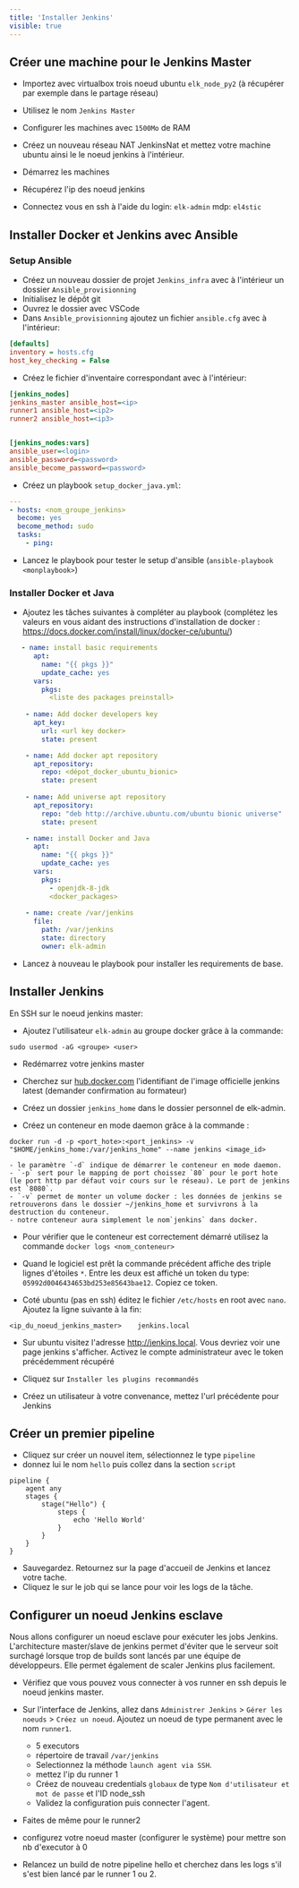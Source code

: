 ```yaml
---
title: 'Installer Jenkins'
visible: true
---
```


## Créer une machine pour le Jenkins Master

- Importez avec virtualbox trois noeud ubuntu `elk_node_py2` (à récupérer par exemple dans le partage réseau)

- Utilisez le nom `Jenkins Master`

- Configurer les machines avec `1500Mo` de RAM

- Créez un nouveau réseau NAT JenkinsNat et mettez votre machine ubuntu ainsi le le noeud jenkins à l'intérieur.

- Démarrez les machines

- Récupérez l'ip des noeud jenkins

- Connectez vous en ssh à l'aide du login: `elk-admin` mdp: `el4stic`

## Installer Docker et Jenkins avec Ansible

### Setup Ansible

- Créez un nouveau dossier de projet `Jenkins_infra` avec à l'intérieur un dossier `Ansible_provisionning`
- Initialisez le dépôt git
- Ouvrez le dossier avec VSCode
- Dans `Ansible_provisionning` ajoutez un fichier `ansible.cfg` avec à l'intérieur:
```cfg
[defaults]
inventory = hosts.cfg
host_key_checking = False
```
- Créez le fichier d'inventaire correspondant avec à l'intérieur:

```cfg
[jenkins_nodes]
jenkins_master ansible_host=<ip>
runner1 ansible_host=<ip2>
runner2 ansible_host=<ip3>


[jenkins_nodes:vars]
ansible_user=<login>
ansible_password=<password>
ansible_become_password=<password>
```

- Créez un playbook `setup_docker_java.yml`:

```yaml
---
- hosts: <nom_groupe_jenkins>
  become: yes
  become_method: sudo
  tasks:
    - ping:
```

- Lancez le playbook pour tester le setup d'ansible (`ansible-playbook <monplaybook>`)

### Installer Docker et Java

- Ajoutez les tâches suivantes à compléter au playbook (complétez les valeurs en vous aidant des instructions d'installation de docker : https://docs.docker.com/install/linux/docker-ce/ubuntu/)

```yaml
   - name: install basic requirements
      apt: 
        name: "{{ pkgs }}"
        update_cache: yes
      vars:
        pkgs:
          <liste des packages preinstall>
          
    - name: Add docker developers key
      apt_key:
        url: <url key docker>
        state: present

    - name: Add docker apt repository
      apt_repository:
        repo: <dépot_docker_ubuntu_bionic>
        state: present
      
    - name: Add universe apt repository
      apt_repository:
        repo: "deb http://archive.ubuntu.com/ubuntu bionic universe"
        state: present

    - name: install Docker and Java
      apt: 
        name: "{{ pkgs }}"
        update_cache: yes
      vars:
        pkgs:
          - openjdk-8-jdk
          <docker_packages>
          
    - name: create /var/jenkins
      file:
        path: /var/jenkins
        state: directory
        owner: elk-admin
```

- Lancez à nouveau le playbook pour installer les requirements de base.



## Installer Jenkins

En SSH sur le noeud jenkins master:

- Ajoutez l'utilisateur `elk-admin` au groupe docker grâce à la commande:
```
sudo usermod -aG <groupe> <user>
```
- Redémarrez votre jenkins master

- Cherchez sur [hub.docker.com](hub.docker.com) l'identifiant de l'image officielle jenkins latest (demander confirmation au formateur)

- Créez un dossier `jenkins_home` dans le dossier personnel de elk-admin.

-  Créez un conteneur en mode daemon grâce à la commande : 
```
docker run -d -p <port_hote>:<port_jenkins> -v "$HOME/jenkins_home:/var/jenkins_home" --name jenkins <image_id>
```
	- le paramètre `-d` indique de démarrer le conteneur en mode daemon.
	- `-p` sert pour le mapping de port choissez `80` pour le port hote (le port http par défaut voir cours sur le réseau). Le port de jenkins est `8080`.
	- `-v` permet de monter un volume docker : les données de jenkins se retrouverons dans le dossier ~/jenkins_home et survivrons à la destruction du conteneur.
	- notre conteneur aura simplement le nom`jenkins` dans docker.

- Pour vérifier que le conteneur est correctement démarré utilisez la commande `docker logs <nom_conteneur>`

- Quand le logiciel est prêt la commande précédent affiche des triple lignes d'étoiles `*`. Entre les deux est affiché un token du type: `05992d0046434653bd253e85643bae12`. Copiez ce token.

- Coté ubuntu (pas en ssh) éditez le fichier `/etc/hosts` en root avec `nano`. Ajoutez la ligne suivante à la fin:
```
<ip_du_noeud_jenkins_master>	jenkins.local
```
- Sur ubuntu visitez l'adresse http://jenkins.local. Vous devriez voir une page jenkins s'afficher. Activez le compte administrateur avec le token précédemment récupéré

- Cliquez sur `Installer les plugins recommandés`

- Créez un utilisateur à votre convenance, mettez l'url précédente pour Jenkins

## Créer un premier pipeline

- Cliquez sur créer un nouvel item, sélectionnez le type `pipeline`
- donnez lui le nom `hello` puis collez dans la section `script`
```
pipeline {
    agent any
    stages {
        stage("Hello") {
            steps {
                echo 'Hello World'
            }
        }
    }
}
```
- Sauvegardez. Retournez sur la page d'accueil de Jenkins et lancez votre tache.
- Cliquez le sur le job qui se lance pour voir les logs de la tâche.

## Configurer un noeud Jenkins esclave

Nous allons configurer un noeud esclave pour exécuter les jobs Jenkins. L'architecture master/slave de jenkins permet d'éviter que le serveur soit surchagé lorsque trop de builds sont lancés par une équipe de développeurs. Elle permet également de scaler Jenkins plus facilement.

- Vérifiez que vous pouvez vous connecter à vos runner en ssh depuis le noeud jenkins master.

- Sur l'interface de Jenkins, allez dans `Administrer Jenkins` > `Gérer les noeuds` > `Créez un noeud`. Ajoutez un noeud de type permanent avec le nom `runner1`.
	- 5 executors
	- répertoire de travail `/var/jenkins`
	- Selectionnez la méthode `launch agent via SSH`.
	- mettez l'ip du runner 1
	- Créez de nouveau credentials `globaux` de type `Nom d'utilisateur et mot de passe` et l'ID node_ssh
	- Validez la configuration puis connecter l'agent.

- Faites de même pour le runner2

- configurez votre noeud master (configurer le système) pour mettre son nb d'executor à 0

- Relancez un build de notre pipeline hello et cherchez dans les logs s'il s'est bien lancé par le runner 1 ou 2.

